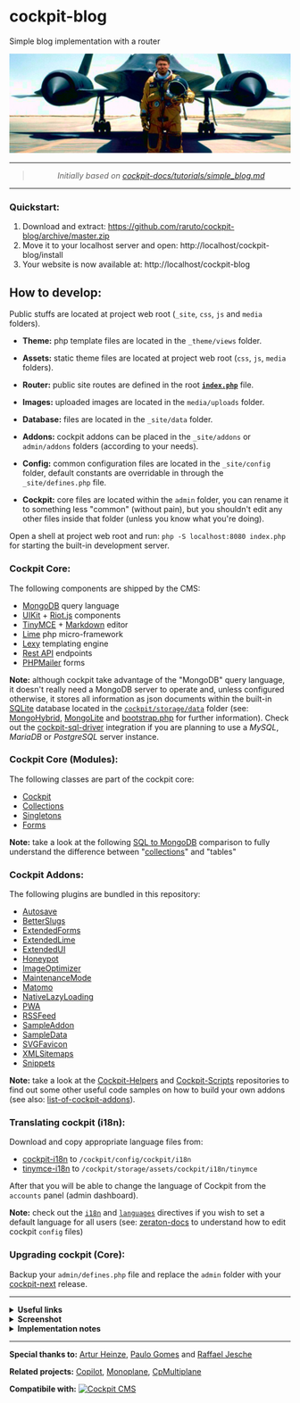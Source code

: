 # cockpit-blog

Simple blog implementation with a router

<p align="center">
    <a href="https://github.com/Raruto/cockpit-blog"><img src="_site/addons/SampleData/uploads/1976/07/28/BrianShul.jpg" alt="The Untouchables" title="Sled driver" /></a>
</p>

---

<blockquote>
    <p align="center">
        <em>Initially based on <a href="https://github.com/Raruto/cockpit-legacy-docs/blob/master/tutorials/simple_blog.md">cockpit-docs/tutorials/simple_blog.md</a></em>
    </p>
</blockquote>

---

### Quickstart:

 1. Download and extract: https://github.com/raruto/cockpit-blog/archive/master.zip
 2. Move it to your localhost server and open: http://localhost/cockpit-blog/install
 3. Your website is now available at: http://localhost/cockpit-blog

## How to develop:

Public stuffs are located at project web root (`_site`, `css`, `js` and `media` folders).

- **Theme:**
    php template files are located in the `_theme/views` folder.

- **Assets:**
    static theme files are located at project web root (`css`, `js`, `media` folders).

- **Router:**
    public site routes are defined in the root **[`index.php`](index.php)** file.

- **Images:**
    uploaded images are located in the `media/uploads` folder.

- **Database:**
    files are located in the `_site/data` folder.

- **Addons:**
    cockpit addons can be placed in the `_site/addons` or `admin/addons` folders (according to your needs).

- **Config:**
    common configuration files are located in the `_site/config` folder, default constants are overridable in through the `_site/defines.php` file.

- **Cockpit:**
    core files are located within the `admin` folder, you can rename it to something less "common" (without pain), but you shouldn't edit any other files inside that folder (unless you know what you're doing).

Open a shell at project web root and run: `php -S localhost:8080 index.php` for starting the built-in development server.

### Cockpit Core:

The following components are shipped by the CMS:

- [MongoDB](https://docs.mongodb.com/manual/reference/) query language
- [UIKit](https://getuikit.com/docs/) + [Riot.js](https://riot.js.org/documentation/) components
- [TinyMCE](https://www.tiny.cloud/docs/) + [Markdown](https://daringfireball.net/projects/markdown/syntax) editor
- [Lime](https://github.com/agentejo/lime) php micro-framework
- [Lexy](https://cpmultiplane.rlj.me/en/docs/lexy) templating engine
- [Rest API](https://getcockpit.com/documentation/api) endpoints
- [PHPMailer](https://github.com/PHPMailer/PHPMailer) forms

**Note:** although cockpit take advantage of the "MongoDB" query language, it doesn't really need a MongoDB server to operate and, unless configured otherwise, it stores all information as json documents within the built-in [SQLite](https://www.sqlite.org/) database located in the [`cockpit/storage/data`](https://github.com/agentejo/cockpit/tree/next/storage/data) folder (see: [MongoHybrid](https://github.com/agentejo/cockpit/tree/next/lib/MongoHybrid), [MongoLite](https://github.com/agentejo/cockpit/tree/next/lib/MongoLite) and [bootstrap.php](https://github.com/agentejo/cockpit/blob/next/bootstrap.php) for further information). Check out the [cockpit-sql-driver](https://github.com/piotr-cz/cockpit-sql-driver) integration if you are planning to use a _MySQL_, _MariaDB_ or _PostgreSQL_ server instance.

### Cockpit Core (Modules):

The following classes are part of the cockpit core:

- [Cockpit](https://github.com/agentejo/cockpit/tree/next/modules/Cockpit)
- [Collections](https://github.com/agentejo/cockpit/tree/next/modules/Collections)
- [Singletons](https://github.com/agentejo/cockpit/tree/next/modules/Singletons)
- [Forms](https://github.com/agentejo/cockpit/tree/next/modules/Forms)

**Note:** take a look at the following [SQL to MongoDB](https://docs.mongodb.com/manual/reference/sql-comparison/) comparison to fully understand the difference between "[collections](https://docs.mongodb.com/manual/core/databases-and-collections/)" and "tables"

### Cockpit Addons:

The following plugins are bundled in this repository:

- [Autosave](_site/addons/Autosave)
- [BetterSlugs](_site/addons/BetterSlugs)
- [ExtendedForms](_site/addons/ExtendedForms)
- [ExtendedLime](_site/addons/ExtendedLime)
- [ExtendedUI](_site/addons/ExtendedUI)
- [Honeypot](_site/addons/Honeypot)
- [ImageOptimizer](_site/addons/ImageOptimizer)
- [MaintenanceMode](_site/addons/MaintenanceMode)
- [Matomo](_site/addons/Matomo)
- [NativeLazyLoading](_site/addons/NativeLazyLoading)
- [PWA](_site/addons/PWA)
- [RSSFeed](_site/addons/RSSFeed)
- [SampleAddon](_site/addons/SampleAddon)
- [SampleData](_site/addons/SampleData)
- [SVGFavicon](_site/addons/SVGFavicon)
- [XMLSitemaps](_site/addons/XMLSitemaps)
- [Snippets](_site/addons/Snippets)

**Note:** take a look at the [Cockpit-Helpers](https://github.com/pauloamgomes/CockpitCMS-Helpers) and [Cockpit-Scripts](https://github.com/raffaelj/cockpit-scripts) repositories to find out some other useful code samples on how to build your own addons (see also: [list-of-cockpit-addons](https://discourse.getcockpit.com/t/list-of-cockpit-addons/234)).

### Translating cockpit (i18n):

Download and copy appropriate language files from:

- [cockpit-i18n](https://github.com/agentejo/cockpit-i18n/) to `/cockpit/config/cockpit/i18n`
- [tinymce-i18n](https://www.tiny.cloud/get-tiny/language-packages/) to `/cockpit/storage/assets/cockpit/i18n/tinymce`

After that you will be able to change the language of Cockpit from the `accounts` panel (admin dashboard).

**Note:** check out the [`i18n`](https://zeraton.gitlab.io/cockpit-docs/guide/basics/configuration.html#i18n-string) and [`languages`](https://zeraton.gitlab.io/cockpit-docs/guide/basics/configuration.html#languages-object-array) directives if you wish to set a default language for all users (see: [zeraton-docs](https://zeraton.gitlab.io/cockpit-docs/guide/basics/configuration.html) to understand how to edit cockpit `config` files)

### Upgrading cockpit (Core):

Backup your `admin/defines.php` file and replace the `admin` folder with your [cockpit-next](https://github.com/agentejo/cockpit/releases) release.

---

<details>
 <summary><strong>Useful links</strong></summary><br>

 - [Cockpit](https://getcockpit.com/documentation) / [Zeraton](https://zeraton.gitlab.io/cockpit-docs) docs
 - [Lexy](https://cpmultiplane.rlj.me/en/docs/lexy) / [Blade](https://laravel.com/docs/blade) templating
 - [MongoDB](https://docs.mongodb.com/manual/reference/sql-comparison/) reference guide
 - Cockpit [Forum](https://getcockpit.com/support) / [Issues](https://github.com/agentejo/cockpit/issues)

</details>

<details>
 <summary><strong>Screenshot</strong></summary><br>

  <p align="center">
    <a href="https://github.com/Raruto/cockpit-blog"><img src="media/app/theme-preview.png" alt="Blog Article" title="Blog Article" /></a>
  </p>

</details>

<details>
 <summary><strong>Implementation notes</strong></summary><br>

  **Already Implemented:**

  - [Semantic Elements](https://www.w3schools.com/html/html5_semantic_elements.asp)
  - [Native Lazy Loading](https://web.dev/browser-level-image-lazy-loading/)
  - [SVG Favicons](https://medium.com/swlh/are-you-using-svg-favicons-yet-a-guide-for-modern-browsers-836a6aace3df)
  - [Sitemap XML](https://developers.google.com/search/docs/advanced/sitemaps/build-sitemap)
  - [RSS feed](https://www.rssboard.org/rss-specification)
  - [JSON feed](https://www.jsonfeed.org/)
  - [Robots.txt](https://developers.google.com/search/docs/advanced/robots/create-robots-txt)
  - [Manifest.json](https://web.dev/add-manifest/)
  - [Open Graph](https://developers.facebook.com/docs/sharing/webmasters/)
  - [Twitter cards](https://developer.twitter.com/en/docs/twitter-for-websites/cards/guides/getting-started)
  - [Schema.org](https://schema.org/docs/gs.html)
  - [Matomo Tracking](https://developer.matomo.org/guides/tracking-javascript-guide)
  - [Offline caching](https://developers.google.com/web/ilt/pwa/caching-files-with-service-worker) (PWA - Service Worker)
  - [Posts Pagination](_theme/views/partials/pagination.php)
  - [Installer Script](install/index.php)
  - [Privacy and Cookie](https://creativecommons.org/policies/)
  - [Contact form](https://github.com/raffaelj/cockpit-scripts/blob/master/form-validation/contact.php)
  - Search form

  **Next Steps:**
  - Multilingualism _(eg. through a catch-all route: `$app->run('/*')`)_

</details>

---

**Special thanks to:** [Artur Heinze](https://github.com/aheinze), [Paulo Gomes](https://github.com/pauloamgomes) and [Raffael Jesche](https://github.com/raffaelj)

**Related projects:** [Copilot](https://github.com/agentejo/copilot), [Monoplane](https://github.com/raffaelj/Monoplane-Demo), [CpMultiplane](https://github.com/raffaelj/cpmp-lib-skeleton)


**Compatibile with:** [![Cockpit CMS](https://img.shields.io/badge/cockpit-0.11.2-1EB300.svg?style=flat)](https://github.com/agentejo/cockpit)
